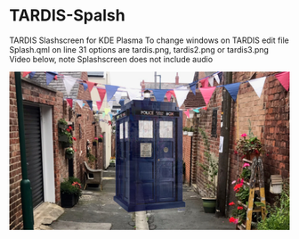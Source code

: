 # TARDIS-Spalsh
TARDIS Slashscreen for KDE Plasma
To change windows on TARDIS edit file Splash.qml on line 31 options are tardis.png, tardis2.png or tardis3.png
Video below, note Splashscreen does not include audio

[![TARDIS](https://github.com/smokey5787/TARDIS-Spalsh/blob/main/TARDIS/contents/previews/splash.png)](https://youtu.be/sdv6Oechx58)
